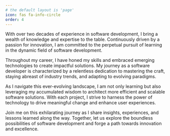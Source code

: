 ```yaml
---
# the default layout is 'page'
icon: fas fa-info-circle
order: 4
---
```



With over two decades of experience in software development, I bring a wealth of knowledge and expertise to the table. Continuously driven by a passion for innovation, I am committed to the perpetual pursuit of learning in the dynamic field of software development.

Throughout my career, I have honed my skills and embraced emerging technologies to create impactful solutions. My journey as a software developer is characterized by a relentless dedication to mastering the craft, staying abreast of industry trends, and adapting to evolving paradigms.

As I navigate this ever-evolving landscape, I am not only learning but also leveraging my accumulated wisdom to architect more efficient and scalable software solutions. With each project, I strive to harness the power of technology to drive meaningful change and enhance user experiences.

Join me on this exhilarating journey as I share insights, experiences, and lessons learned along the way. Together, let us explore the boundless possibilities of software development and forge a path towards innovation and excellence.
